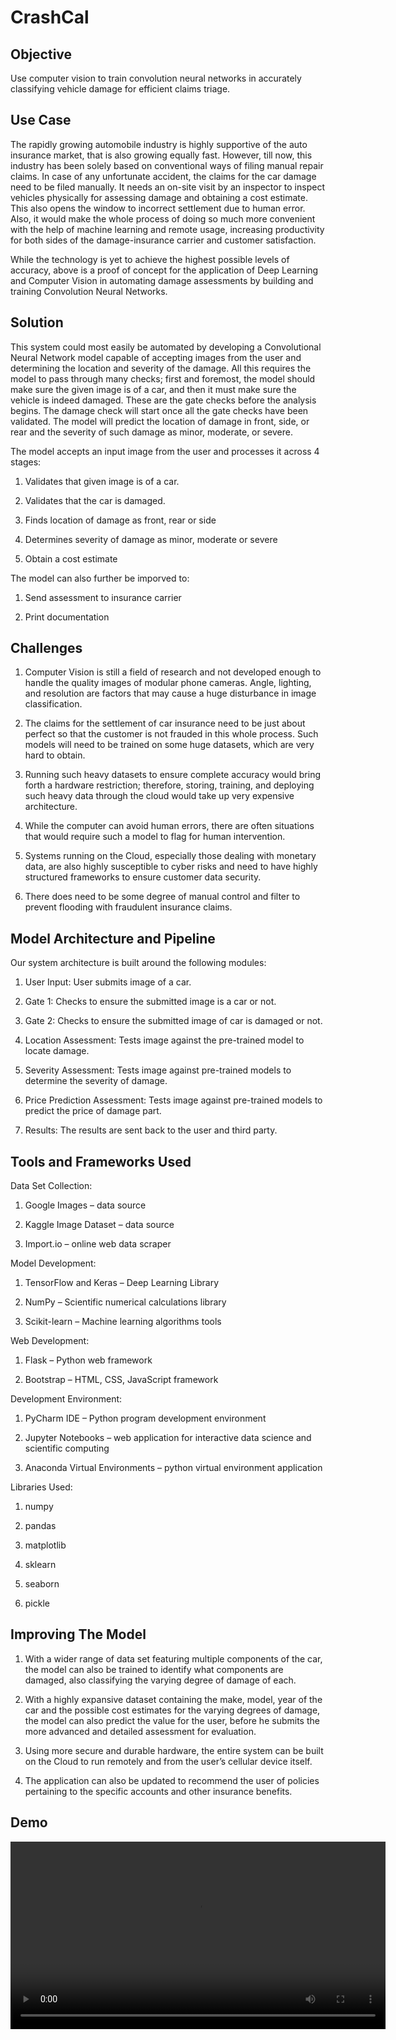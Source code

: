 # CrashCal

## Objective

Use computer vision to train convolution neural networks in accurately classifying vehicle damage for efficient claims triage.

## Use Case

The rapidly growing automobile industry is highly supportive of the auto insurance market, that is also growing equally fast. However, till now, this industry has been solely based on conventional ways of filing manual repair claims. In case of any unfortunate accident, the claims for the car damage need to be filed manually. It needs an on-site visit by an inspector to inspect vehicles physically for assessing damage and obtaining a cost estimate. This also opens the window to incorrect settlement due to human error. Also, it would make the whole process of doing so much more convenient with the help of machine learning and remote usage, increasing productivity for both sides of the damage-insurance carrier and customer satisfaction.

While the technology is yet to achieve the highest possible levels of accuracy, above is a proof of concept for the application of Deep Learning and Computer Vision in automating damage assessments by building and training Convolution Neural Networks.

## Solution

This system could most easily be automated by developing a Convolutional Neural Network model capable of accepting images from the user and determining the location and severity of the damage. All this requires the model to pass through many checks; first and foremost, the model should make sure the given image is of a car, and then it must make sure the vehicle is indeed damaged. These are the gate checks before the analysis begins. The damage check will start once all the gate checks have been validated. The model will predict the location of damage in front, side, or rear and the severity of such damage as minor, moderate, or severe.

The model accepts an input image from the user and processes it across 4 stages:

1. Validates that given image is of a car.

2. Validates that the car is damaged.

3. Finds location of damage as front, rear or side

4. Determines severity of damage as minor, moderate or severe

5. Obtain a cost estimate

The model can also further be imporved to:

1. Send assessment to insurance carrier

2. Print documentation

## Challenges

1. Computer Vision is still a field of research and not developed enough to handle the quality images of modular phone cameras. Angle, lighting, and resolution are factors that may cause a huge disturbance in image classification.

2. The claims for the settlement of car insurance need to be just about perfect so that the customer is not frauded in this whole process. Such models will need to be trained on some huge datasets, which are very hard to obtain.

3. Running such heavy datasets to ensure complete accuracy would bring forth a hardware restriction; therefore, storing, training, and deploying such heavy data through the cloud would take up very expensive architecture.

4. While the computer can avoid human errors, there are often situations that would require such a model to flag for human intervention.

5. Systems running on the Cloud, especially those dealing with monetary data, are also highly susceptible to cyber risks and need to have highly structured frameworks to ensure customer data security.

6. There does need to be some degree of manual control and filter to prevent flooding with fraudulent insurance claims.

## Model Architecture and Pipeline

Our system architecture is built around the following modules:

1. User Input: User submits image of a car.

2. Gate 1: Checks to ensure the submitted image is a car or not.

3. Gate 2: Checks to ensure the submitted image of car is damaged or not.

4. Location Assessment: Tests image against the pre-trained model to locate damage.

5. Severity Assessment: Tests image against pre-trained models to determine the severity of damage.

6. Price Prediction Assessment: Tests image against pre-trained models to predict the price of damage part.

7. Results: The results are sent back to the user and third party.

## Tools and Frameworks Used

Data Set Collection:

1. Google Images – data source

2. Kaggle Image Dataset – data source

3. Import.io – online web data scraper

Model Development:

1. TensorFlow and Keras – Deep Learning Library

2. NumPy – Scientific numerical calculations library

3. Scikit-learn – Machine learning algorithms tools

Web Development:

1. Flask – Python web framework

2. Bootstrap – HTML, CSS, JavaScript framework

Development Environment:

1. PyCharm IDE – Python program development environment

2. Jupyter Notebooks – web application for interactive data science and scientific computing

3. Anaconda Virtual Environments – python virtual environment application

Libraries Used:

1. numpy

2. pandas

3. matplotlib

4. sklearn

5. seaborn

6. pickle

## Improving The Model

1. With a wider range of data set featuring multiple components of the car, the model can also be trained to identify what components are damaged, also classifying the varying degree of damage of each.

2. With a highly expansive dataset containing the make, model, year of the car and the possible cost estimates for the varying degrees of damage, the model can also predict the value for the user, before he submits the more advanced and detailed assessment for evaluation.

3. Using more secure and durable hardware, the entire system can be built on the Cloud to run remotely and from the user’s cellular device itself.

4. The application can also be updated to recommend the user of policies pertaining to the specific accounts and other insurance benefits.

## Demo

<video width="600" controls>
  <source src="CrashCal_demo.mp4" type="video/mp4">
</video>
